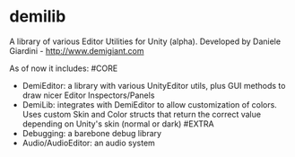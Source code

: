 # demilib
A library of various Editor Utilities for Unity (alpha).
Developed by Daniele Giardini - http://www.demigiant.com

As of now it includes:
#CORE
- DemiEditor: a library with various UnityEditor utils, plus GUI methods to draw nicer Editor Inspectors/Panels
- DemiLib: integrates with DemiEditor to allow customization of colors. Uses custom Skin and Color structs that return the correct value depending on Unity's skin (normal or dark)
#EXTRA
- Debugging: a barebone debug library
- Audio/AudioEditor: an audio system